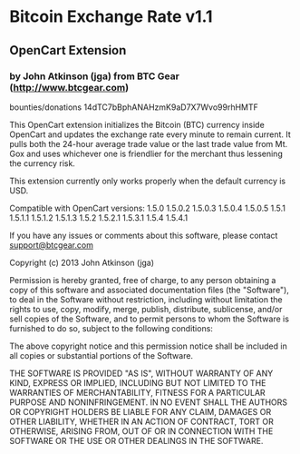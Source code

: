# Bitcoin Exchange Rate v1.1
## OpenCart Extension
### by John Atkinson (jga) from BTC Gear (http://www.btcgear.com)

bounties/donations 14dTC7bBphANAHzmK9aD7X7Wvo99rhHMTF

This OpenCart extension initializes the Bitcoin (BTC) currency inside OpenCart and updates the exchange rate every minute to remain current. It pulls both the 24-hour average trade value or the last trade value from Mt. Gox and uses whichever one is friendlier for the merchant thus lessening the currency risk. 

This extension currently only works properly when the default currency is USD.

Compatible with OpenCart versions:
1.5.0
1.5.0.2
1.5.0.3
1.5.0.4
1.5.0.5
1.5.1
1.5.1.1
1.5.1.2
1.5.1.3
1.5.2
1.5.2.1
1.5.3.1
1.5.4
1.5.4.1

If you have any issues or comments about this software, please contact support@btcgear.com

Copyright (c) 2013 John Atkinson (jga)

Permission is hereby granted, free of charge, to any person obtaining a copy of this software and associated documentation files (the "Software"), to deal in the Software without restriction, including without limitation the rights to use, copy, modify, merge, publish, distribute, sublicense, and/or sell copies of the Software, and to permit persons to whom the Software is furnished to do so, subject to the following conditions:

The above copyright notice and this permission notice shall be included in all copies or substantial portions of the Software.

THE SOFTWARE IS PROVIDED "AS IS", WITHOUT WARRANTY OF ANY KIND, EXPRESS OR IMPLIED, INCLUDING BUT NOT LIMITED TO THE WARRANTIES OF MERCHANTABILITY, FITNESS FOR A PARTICULAR PURPOSE AND NONINFRINGEMENT. IN NO EVENT SHALL THE AUTHORS OR COPYRIGHT HOLDERS BE LIABLE FOR ANY CLAIM, DAMAGES OR OTHER LIABILITY, WHETHER IN AN ACTION OF CONTRACT, TORT OR OTHERWISE, ARISING FROM, OUT OF OR IN CONNECTION WITH THE SOFTWARE OR THE USE OR OTHER DEALINGS IN THE SOFTWARE.

